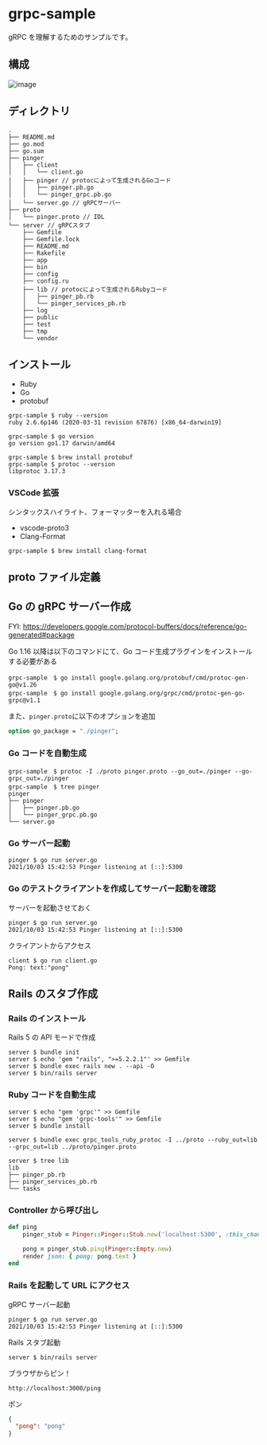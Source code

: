 # grpc-sample

gRPC を理解するためのサンプルです。

## 構成

![image](https://user-images.githubusercontent.com/47747828/135745893-8eb009ca-bc1a-4bf0-83f9-457ce6fb8995.png)

## ディレクトリ

```
.
├── README.md
├── go.mod
├── go.sum
├── pinger
│   ├── client
│   │   └── client.go
│   ├── pinger // protocによって生成されるGoコード
│   │   ├── pinger.pb.go
│   │   └── pinger_grpc.pb.go
│   └── server.go // gRPCサーバー
├── proto
│   └── pinger.proto // IDL
└── server // gRPCスタブ
    ├── Gemfile
    ├── Gemfile.lock
    ├── README.md
    ├── Rakefile
    ├── app
    ├── bin
    ├── config
    ├── config.ru
    ├── lib // protocによって生成されるRubyコード
    │   ├── pinger_pb.rb
    │   └── pinger_services_pb.rb
    ├── log
    ├── public
    ├── test
    ├── tmp
    └── vendor
```

## インストール

- Ruby
- Go
- protobuf

```
grpc-sample $ ruby --version
ruby 2.6.6p146 (2020-03-31 revision 67876) [x86_64-darwin19]

grpc-sample $ go version
go version go1.17 darwin/amd64

grpc-sample $ brew install protobuf
grpc-sample $ protoc --version
libprotoc 3.17.3
```

### VSCode 拡張

シンタックスハイライト、フォーマッターを入れる場合

- vscode-proto3
- Clang-Format

```
grpc-sample $ brew install clang-format
```

## proto ファイル定義

## Go の gRPC サーバー作成

FYI: https://developers.google.com/protocol-buffers/docs/reference/go-generated#package

Go 1.16 以降は以下のコマンドにて、Go コード生成プラグインをインストールする必要がある

```
grpc-sample　$ go install google.golang.org/protobuf/cmd/protoc-gen-go@v1.26
grpc-sample　$ go install google.golang.org/grpc/cmd/protoc-gen-go-grpc@v1.1
```

また、`pinger.proto`に以下のオプションを追加

```proto
option go_package = "./pinger";
```

### Go コードを自動生成

```
grpc-sample　$ protoc -I ./proto pinger.proto --go_out=./pinger --go-grpc_out=./pinger
grpc-sample　$ tree pinger
pinger
├── pinger
│   ├── pinger.pb.go
│   └── pinger_grpc.pb.go
└── server.go

```

### Go サーバー起動

```
pinger $ go run server.go
2021/10/03 15:42:53 Pinger listening at [::]:5300
```

### Go のテストクライアントを作成してサーバー起動を確認

サーバーを起動させておく

```
pinger $ go run server.go
2021/10/03 15:42:53 Pinger listening at [::]:5300
```

クライアントからアクセス

```
client $ go run client.go
Pong: text:"pong"
```

## Rails のスタブ作成

### Rails のインストール

Rails 5 の API モードで作成

```
server $ bundle init
server $ echo 'gem "rails", ">=5.2.2.1"' >> Gemfile
server $ bundle exec rails new . --api -O
server $ bin/rails server
```

### Ruby コードを自動生成

```
server $ echo "gem 'grpc'" >> Gemfile
server $ echo "gem 'grpc-tools'" >> Gemfile
server $ bundle install

server $ bundle exec grpc_tools_ruby_protoc -I ../proto --ruby_out=lib --grpc_out=lib ../proto/pinger.proto

server $ tree lib
lib
├── pinger_pb.rb
├── pinger_services_pb.rb
└── tasks
```

### Controller から呼び出し

```ruby
def ping
    pinger_stub = Pinger::Pinger::Stub.new('localhost:5300', :this_channel_is_insecure)

    pong = pinger_stub.ping(Pinger::Empty.new)
    render json: { pong: pong.text }
end
```

### Rails を起動して URL にアクセス

gRPC サーバー起動

```
pinger $ go run server.go
2021/10/03 15:42:53 Pinger listening at [::]:5300
```

Rails スタブ起動

```
server $ bin/rails server
```

ブラウザからピン！

```
http://localhost:3000/ping
```

ポン

```json
{
  "pong": "pong"
}
```
